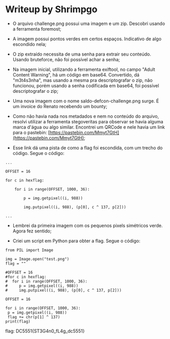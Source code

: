# Writeup by Shrimpgo

- O arquivo challenge.png possui uma imagem e um zip. Descobri usando a ferramenta foremost;  

- A imagem possui pontos verdes em certos espaços. Indicativo de algo escondido nela;  

- O zip extraído necessita de uma senha para extrair seu conteúdo. Usando bruteforce, não foi possível achar a senha;  

- Na imagem inicial, utilizando a ferramenta exiftool, no campo "Adult Content Warning", há um código em base64. Convertido, dá "m3t4s3nha", mas usando a mesma pra descriptografar o zip, não funcionou, porém usando a senha codificada em base64, foi possível descriptografar o zip;  

- Uma nova imagem com o nome saldo-defcon-challenge.png surge. É um invoice do Renato recebendo um bounty;  

- Como não havia nada nos metadados e nem no conteúdo do arquivo, resolvi utilizar a ferramenta stegoveritas para observar se havia alguma marca d'água ou algo similar. Encontrei um QRCode e nele havia um link para o pastebin: [https://pastebin.com/Mmyt7GtH](https://pastebin.com/Mmyt7GtH);  

- Esse link dá uma pista de como a flag foi escondida, com um trecho do código. Segue o código:  

```
...  

OFFSET = 16  

for c in hexflag:  

    for i in range(OFFSET, 1000, 36):  

        p = img.getpixel((i, 988))  

        img.putpixel((i, 988), (p[0], c ^ 137, p[2]))  

...  
```
  
- Lembrei da primeira imagem com os pequenos pixels simétricos verde. Agora fez sentido;  

- Criei um script em Python para obter a flag. Segue o código:
  
```
from PIL import Image  
  
img = Image.open("test.png")  
flag = ""  
  
#OFFSET = 16  
#for c in hexflag:  
#  for i in range(OFFSET, 1000, 36):  
#     p = img.getpixel((i, 988))  
#     img.putpixel((i, 988), (p[0], c ^ 137, p[2]))  
  
OFFSET = 16  
  
for i in range(OFFSET, 1000, 36):  
 p = img.getpixel((i, 988))  
 flag += chr(p[1] ^ 137)  
print(flag)
```  

flag: DC5551{ST3G4n0_fL4g_dc5551}